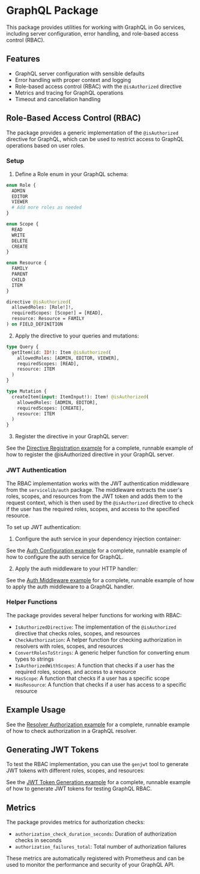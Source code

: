 # GraphQL Package

This package provides utilities for working with GraphQL in Go services, including server configuration, error handling, and role-based access control (RBAC).

## Features

- GraphQL server configuration with sensible defaults
- Error handling with proper context and logging
- Role-based access control (RBAC) with the `@isAuthorized` directive
- Metrics and tracing for GraphQL operations
- Timeout and cancellation handling

## Role-Based Access Control (RBAC)

The package provides a generic implementation of the `@isAuthorized` directive for GraphQL, which can be used to restrict access to GraphQL operations based on user roles.

### Setup

1. Define a Role enum in your GraphQL schema:

```graphql
enum Role {
  ADMIN
  EDITOR
  VIEWER
  # Add more roles as needed
}

enum Scope {
  READ
  WRITE
  DELETE
  CREATE
}

enum Resource {
  FAMILY
  PARENT
  CHILD
  ITEM
}

directive @isAuthorized(
  allowedRoles: [Role!]!, 
  requiredScopes: [Scope!] = [READ], 
  resource: Resource = FAMILY
) on FIELD_DEFINITION
```

2. Apply the directive to your queries and mutations:

```graphql
type Query {
  getItem(id: ID!): Item @isAuthorized(
    allowedRoles: [ADMIN, EDITOR, VIEWER], 
    requiredScopes: [READ], 
    resource: ITEM
  )
}

type Mutation {
  createItem(input: ItemInput!): Item! @isAuthorized(
    allowedRoles: [ADMIN, EDITOR], 
    requiredScopes: [CREATE], 
    resource: ITEM
  )
}
```

3. Register the directive in your GraphQL server:

See the [Directive Registration example](../examples/graphql/directive_registration_example.go) for a complete, runnable example of how to register the @isAuthorized directive in your GraphQL server.

### JWT Authentication

The RBAC implementation works with the JWT authentication middleware from the `servicelib/auth` package. The middleware extracts the user's roles, scopes, and resources from the JWT token and adds them to the request context, which is then used by the `@isAuthorized` directive to check if the user has the required roles, scopes, and access to the specified resource.

To set up JWT authentication:

1. Configure the auth service in your dependency injection container:

See the [Auth Configuration example](../examples/graphql/auth_configuration_example.go) for a complete, runnable example of how to configure the auth service for GraphQL.

2. Apply the auth middleware to your HTTP handler:

See the [Auth Middleware example](../examples/graphql/auth_middleware_example.go) for a complete, runnable example of how to apply the auth middleware to a GraphQL handler.

### Helper Functions

The package provides several helper functions for working with RBAC:

- `IsAuthorizedDirective`: The implementation of the `@isAuthorized` directive that checks roles, scopes, and resources
- `CheckAuthorization`: A helper function for checking authorization in resolvers with roles, scopes, and resources
- `ConvertRolesToStrings`: A generic helper function for converting enum types to strings
- `IsAuthorizedWithScopes`: A function that checks if a user has the required roles, scopes, and access to a resource
- `HasScope`: A function that checks if a user has a specific scope
- `HasResource`: A function that checks if a user has access to a specific resource

## Example Usage

See the [Resolver Authorization example](../examples/graphql/resolver_authorization_example.go) for a complete, runnable example of how to check authorization in a GraphQL resolver.

## Generating JWT Tokens

To test the RBAC implementation, you can use the `genjwt` tool to generate JWT tokens with different roles, scopes, and resources:

See the [JWT Token Generation example](../examples/graphql/jwt_token_generation_example.go) for a complete, runnable example of how to generate JWT tokens for testing GraphQL RBAC.

## Metrics

The package provides metrics for authorization checks:

- `authorization_check_duration_seconds`: Duration of authorization checks in seconds
- `authorization_failures_total`: Total number of authorization failures

These metrics are automatically registered with Prometheus and can be used to monitor the performance and security of your GraphQL API.
